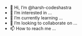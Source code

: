 - 👋 Hi, I’m @harsh-codeshastra
- 👀 I’m interested in ...
- 🌱 I’m currently learning ...
- 💞️ I’m looking to collaborate on ...
- 📫 How to reach me ...

<!---
harsh-codeshastra/harsh-codeshastra is a ✨ special ✨ repository because its `README.md` (this file) appears on your GitHub profile.
You can click the Preview link to take a look at your changes.
--->
